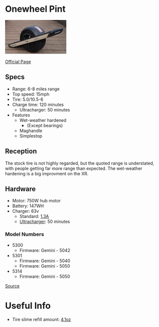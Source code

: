 # Onewheel Pint

![Pint](media/pint-200.jpg)

[Official Page](https://onewheel.com/products/pint)

## Specs

* Range: 6-8 miles range
* Top speed: 15mph
* Tire: 5.0/10.5-6
* Charge time: 120 minutes
  * Ultracharger: 50 minutes
* Features
  * Wet-weather hardened
    * (Except bearings)
  * Maghandle
  * Simplestop

## Reception

The stock tire is not highly regarded, but the quoted range is understated, with people getting far more range than expected.  The wet-weather hardening is a big improvment on the XR.

## Hardware

* Motor: 750W hub motor
* Battery: 147WH
* Charger: 63v
  * Standard: [1.3A](https://www.reddit.com/r/onewheel/comments/cks79d/pint_chargerultracharger_amperage/)
  * [Ultracharger](https://onewheel.com/products/pint-ultracharger): 50 minutes 

### Model Numbers

  * 5300
    * Firmware: Gemini - 5042
  * 5301
    * Firmware: Gemini - 5040
    * Firmware: Gemini - 5050
  * 5314
    * Firmware: Gemini - 5050

[Source](https://www.reddit.com/r/onewheel/comments/efoxzx/pint_hardwarefirmware_versions_bluetooth/)


# Useful Info
* Tire slime refill amount: [4.1oz](https://www.reddit.com/r/onewheelpint/comments/ggj5mf/bestcheapest_place_to_buy_replacement_tires/fqx2n31?utm_source=share&utm_medium=web2x)
